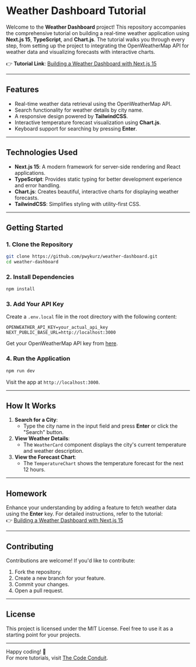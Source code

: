 # **Weather Dashboard Tutorial**

Welcome to the **Weather Dashboard** project! This repository accompanies the comprehensive tutorial on building a real-time weather application using **Next.js 15**, **TypeScript**, and **Chart.js**. The tutorial walks you through every step, from setting up the project to integrating the OpenWeatherMap API for weather data and visualizing forecasts with interactive charts.

👉 **Tutorial Link**: [Building a Weather Dashboard with Next.js 15](https://thecodeconduit.com/building-a-weather-dashboard-with-next-js-15-a-complete-guide-with-type-script-and-chart-js-integration)

---

## **Features**
- Real-time weather data retrieval using the OpenWeatherMap API.
- Search functionality for weather details by city name.
- A responsive design powered by **TailwindCSS**.
- Interactive temperature forecast visualization using **Chart.js**.
- Keyboard support for searching by pressing **Enter**.

---

## **Technologies Used**
- **Next.js 15**: A modern framework for server-side rendering and React applications.
- **TypeScript**: Provides static typing for better development experience and error handling.
- **Chart.js**: Creates beautiful, interactive charts for displaying weather forecasts.
- **TailwindCSS**: Simplifies styling with utility-first CSS.

---

## **Getting Started**

### **1. Clone the Repository**
```bash
git clone https://github.com/pwykurz/weather-dashboard.git
cd weather-dashboard
```

### **2. Install Dependencies**
```bash
npm install
```

### **3. Add Your API Key**
Create a `.env.local` file in the root directory with the following content:
```
OPENWEATHER_API_KEY=your_actual_api_key
NEXT_PUBLIC_BASE_URL=http://localhost:3000
```

Get your OpenWeatherMap API key from [here](https://openweathermap.org/api).

### **4. Run the Application**
```bash
npm run dev
```

Visit the app at `http://localhost:3000`.

---

## **How It Works**
1. **Search for a City**:
   - Type the city name in the input field and press **Enter** or click the "Search" button.
2. **View Weather Details**:
   - The `WeatherCard` component displays the city's current temperature and weather description.
3. **View the Forecast Chart**:
   - The `TemperatureChart` shows the temperature forecast for the next 12 hours.

---

## **Homework**
Enhance your understanding by adding a feature to fetch weather data using the **Enter** key. For detailed instructions, refer to the tutorial:  
👉 [Building a Weather Dashboard with Next.js 15](https://thecodeconduit.com/building-a-weather-dashboard-with-next-js-15-a-complete-guide-with-type-script-and-chart-js-integration)

---

## **Contributing**
Contributions are welcome! If you'd like to contribute:
1. Fork the repository.
2. Create a new branch for your feature.
3. Commit your changes.
4. Open a pull request.

---

## **License**
This project is licensed under the MIT License. Feel free to use it as a starting point for your projects.

---

Happy coding! 🚀  
For more tutorials, visit [The Code Conduit](https://thecodeconduit.com).
